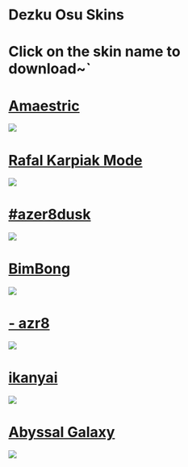 # Dezku Osu Skins 

# Click on the skin name to download~`

# [Amaestric](https://abyss.s-ul.eu/pcmKJazx)
![](https://osu.ppy.sh/ss/16550766/1063)

# [Rafal Karpiak Mode](https://abyss.s-ul.eu/F1HecRNU)
![](https://osu.ppy.sh/ss/16550770/1fe3)

# [#azer8dusk](https://abyss.s-ul.eu/Rml8wyTH)
![](https://osu.ppy.sh/ss/16550765/f124)

# [BimBong](https://abyss.s-ul.eu/kjnQw8YV)
![](https://osu.ppy.sh/ss/16602458/fc22)

# [- azr8](https://azer1.s-ul.eu/9Fs7t4oB)
![](https://osu.ppy.sh/ss/16157801/3378)

# [ikanyai](https://mizaruyea.s-ul.eu/adDoFVLv)
![](https://osu.ppy.sh/ss/13386428)

# [Abyssal Galaxy](https://abyss.s-ul.eu/iTOKO9nK)
![](https://osu.ppy.sh/ss/16066569/e04e)